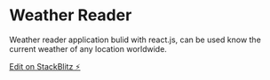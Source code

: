 # Weather Reader

Weather reader application bulid with react.js, can be used know the current weather of any location worldwide. 

[Edit on StackBlitz ⚡️](https://stackblitz.com/edit/react-tw75bd)
